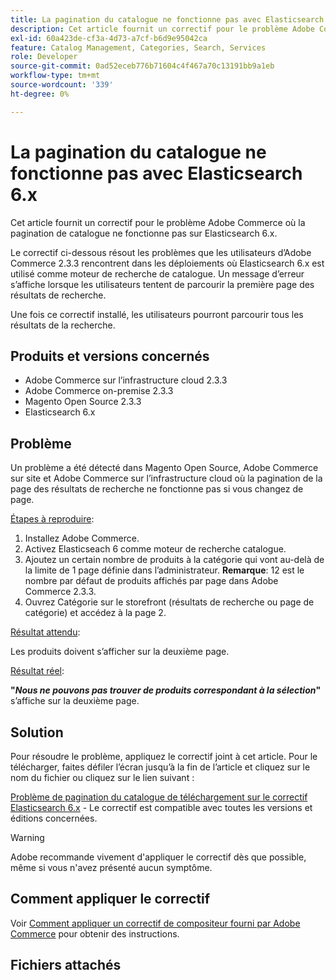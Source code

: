 ```yaml
---
title: La pagination du catalogue ne fonctionne pas avec Elasticsearch 6.x
description: Cet article fournit un correctif pour le problème Adobe Commerce où la pagination de catalogue ne fonctionne pas sur Elasticsearch 6.x.
exl-id: 60a423de-cf3a-4d73-a7cf-b6d9e95042ca
feature: Catalog Management, Categories, Search, Services
role: Developer
source-git-commit: 0ad52eceb776b71604c4f467a70c13191bb9a1eb
workflow-type: tm+mt
source-wordcount: '339'
ht-degree: 0%

---
```


# La pagination du catalogue ne fonctionne pas avec Elasticsearch 6.x

Cet article fournit un correctif pour le problème Adobe Commerce où la pagination de catalogue ne fonctionne pas sur Elasticsearch 6.x.

Le correctif ci-dessous résout les problèmes que les utilisateurs d’Adobe Commerce 2.3.3 rencontrent dans les déploiements où Elasticsearch 6.x est utilisé comme moteur de recherche de catalogue. Un message d’erreur s’affiche lorsque les utilisateurs tentent de parcourir la première page des résultats de recherche.

Une fois ce correctif installé, les utilisateurs pourront parcourir tous les résultats de la recherche.

## Produits et versions concernés

* Adobe Commerce sur l’infrastructure cloud 2.3.3
* Adobe Commerce on-premise 2.3.3
* Magento Open Source 2.3.3
* Elasticsearch 6.x

## Problème

Un problème a été détecté dans Magento Open Source, Adobe Commerce sur site et Adobe Commerce sur l’infrastructure cloud où la pagination de la page des résultats de recherche ne fonctionne pas si vous changez de page.

<u>Étapes à reproduire</u>:

1. Installez Adobe Commerce.
1. Activez Elasticseach 6 comme moteur de recherche catalogue.
1. Ajoutez un certain nombre de produits à la catégorie qui vont au-delà de la limite de 1 page définie dans l’administrateur. **Remarque**: 12 est le nombre par défaut de produits affichés par page dans Adobe Commerce 2.3.3.
1. Ouvrez Catégorie sur le storefront (résultats de recherche ou page de catégorie) et accédez à la page 2.

<u>Résultat attendu</u>:

Les produits doivent s’afficher sur la deuxième page.

<u>Résultat réel</u>:

**&quot;***Nous ne pouvons pas trouver de produits correspondant à la sélection***&quot;** s’affiche sur la deuxième page.

## Solution

Pour résoudre le problème, appliquez le correctif joint à cet article. Pour le télécharger, faites défiler l’écran jusqu’à la fin de l’article et cliquez sur le nom du fichier ou cliquez sur le lien suivant :

[Problème de pagination du catalogue de téléchargement sur le correctif Elasticsearch 6.x](assets/Catalog_pagination_issue_on_Elasticsearch_6_composer-2019-10-11-08-07-41.patch.zip) - Le correctif est compatible avec toutes les versions et éditions concernées.

>[!WARNING]
>
>Adobe recommande vivement d&#39;appliquer le correctif dès que possible, même si vous n&#39;avez présenté aucun symptôme.

## Comment appliquer le correctif

Voir [Comment appliquer un correctif de compositeur fourni par Adobe Commerce](/help/how-to/general/how-to-apply-a-composer-patch-provided-by-magento.md) pour obtenir des instructions.

## Fichiers attachés
